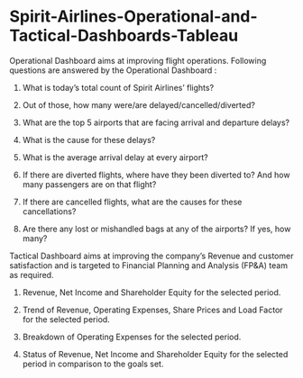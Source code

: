 # Spirit-Airlines-Operational-and-Tactical-Dashboards-Tableau

Operational Dashboard aims at improving flight operations.
Following questions are answered by the Operational Dashboard :

1. What is today’s total count of Spirit Airlines’ flights?

2. Out of those, how many were/are delayed/cancelled/diverted?

3. What are the top 5 airports that are facing arrival and departure delays?

4. What is the cause for these delays?

5. What is the average arrival delay at every airport?

6. If there are diverted flights, where have they been diverted to? And how many passengers are on that flight?

7. If there are cancelled flights, what are the causes for these cancellations?

8. Are there any lost or mishandled bags at any of the airports? If yes, how many?

Tactical Dashboard aims at improving the company’s Revenue and customer satisfaction and is targeted to Financial Planning and Analysis (FP&A) team as required.

1. Revenue, Net Income and Shareholder Equity for the selected period.

2. Trend of Revenue, Operating Expenses, Share Prices and Load Factor for the selected period.

3. Breakdown of Operating Expenses for the selected period.

4. Status of Revenue, Net Income and Shareholder Equity for the selected period in comparison to the goals set.​
